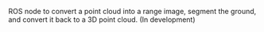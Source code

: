 ROS node to convert a point cloud into a range image, segment the ground, and convert it back to a 3D point cloud.
(In development)
